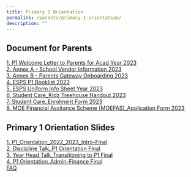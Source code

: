 ```yaml
---
title: Primary 1 Orientation
permalink: /parents/primary-1-orientation/
description: ""
---
```

Document for Parents
--------------------
[1. P1 Welcome Letter to Parents for Acad Year 2023](/files/P1%20Registration/1%20P1%20Welcome%20Letter%20to%20Parents%20for%20Acad%20Year%202023.pdf) <br>
[2. Annex A - School Vendor Information 2023](/files/P1%20Registration/2%20Annex%20A%20-%20School%20Vendor%20Information%202023.pdf) <br>
[3. Annex B - Parents Gateway Onboarding 2023](/files/P1%20Registration/3%20Annex%20B%20-%20Parents%20Gateway%20Onboarding%202023.pdf) <br>
[4. ESPS P1 Booklist 2023](/files/P1%20Registration/4%20ESPS%20P1%20Booklist%202023.pdf) <br>
[5. ESPS Uniform Info Sheet Year 2023](/files/P1%20Registration/5%20ESPS%20Uniform%20Info%20Sheet%20Year%202023.pdf) <br>
[6. Student Care_Kidz Treehouse Handout 2023](/files/P1%20Registration/6%20Student%20Care_Kidz%20Treehouse%20Handout%202023.pdf) <br>
[7. Student Care_Enrolment Form 2023](/files/P1%20Registration/7%20Student%20Care_Enrolment%20Form%202023.pdf)<br>
[8. MOE Financial Assitance Scheme (MOEFAS)_Application Form 2023](/files/P1%20Registration/8%20MOE%20Financial%20Assistance%20Scheme%20(MOE%20FAS)_Application%20Form%202023.pdf)
 
Primary 1 Orientation Slides
----------------------------
[1. P1_Orientation_2022_2023_Intro-Final](/files/P1%20Registration/P1OrientationSlides/1%20P1_Orientation_2022_2023_Intro-Final.pdf) <br>
[2. Discipline Talk_P1 Orientation Final](/files/P1%20Registration/P1OrientationSlides/2%20Discipline%20Talk_P1%20Orientation%20Final.pdf) <br>
[3. Year Head Talk_Transitioning to P1 Final](/files/P1%20Registration/P1OrientationSlides/3Year%20Head%20Talk_Transitioning%20to%20P1%20Final.pdf) <br>
[4. P1 Orientation_Admin-Finance Final](/files/P1%20Registration/P1OrientationSlides/4P1%20Orientation_Admin-Finance%20Final.pdf) <br>
[FAQ](/files/P1%20Registration/FAQ.pdf)